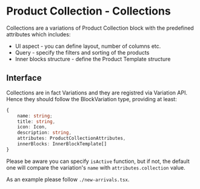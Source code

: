 # Product Collection - Collections

Collections are a variations of Product Collection block with the predefined attributes which includes:

- UI aspect - you can define layout, number of columns etc.
- Query - specify the filters and sorting of the products
- Inner blocks structure - define the Product Template structure

## Interface

Collections are in fact Variations and they are registred via Variation API. Hence they should follow the BlockVariation type, providing at least:

```typescript
{
	name: string;
	title: string,
	icon: Icon,
	description: string,
	attributes: ProductCollectionAttributes,
	innerBlocks: InnerBlockTemplate[]
}
```

Please be aware you can specify `isActive` function, but if not, the default one will compare the variation's `name` with `attributes.collection` value.

As an example please follow `./new-arrivals.tsx`.
